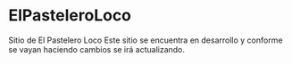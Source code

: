 # ElPasteleroLoco
Sitio de El Pastelero Loco
Este sitio se encuentra en desarrollo y conforme se vayan haciendo cambios se irá actualizando.
